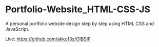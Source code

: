 # Portfolio-Website_HTML-CSS-JS
A personal portfolio website design step by step using HTML CSS and JavaScript.

Live: https://github.com/akku13x/OIBSIP
